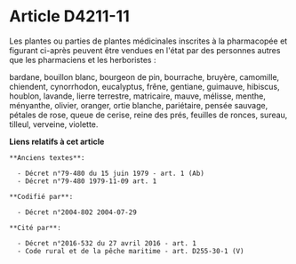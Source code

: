 # Article D4211-11

Les plantes ou parties de plantes médicinales inscrites à la pharmacopée et figurant ci-après peuvent être vendues en l'état
par des personnes autres que les pharmaciens et les herboristes :

bardane, bouillon blanc, bourgeon de pin, bourrache, bruyère, camomille, chiendent, cynorrhodon, eucalyptus, frêne, gentiane,
guimauve, hibiscus, houblon, lavande, lierre terrestre, matricaire, mauve, mélisse, menthe, ményanthe, olivier, oranger,
ortie blanche, pariétaire, pensée sauvage, pétales de rose, queue de cerise, reine des prés, feuilles de ronces, sureau,
tilleul, verveine, violette.

**Liens relatifs à cet article**

	**Anciens textes**:

	  - Décret n°79-480 du 15 juin 1979 - art. 1 (Ab)
	  - Décret n°79-480 1979-11-09 art. 1

	**Codifié par**:

	  - Décret n°2004-802 2004-07-29

	**Cité par**:

	  - Décret n°2016-532 du 27 avril 2016 - art. 1
	  - Code rural et de la pêche maritime - art. D255-30-1 (V)
